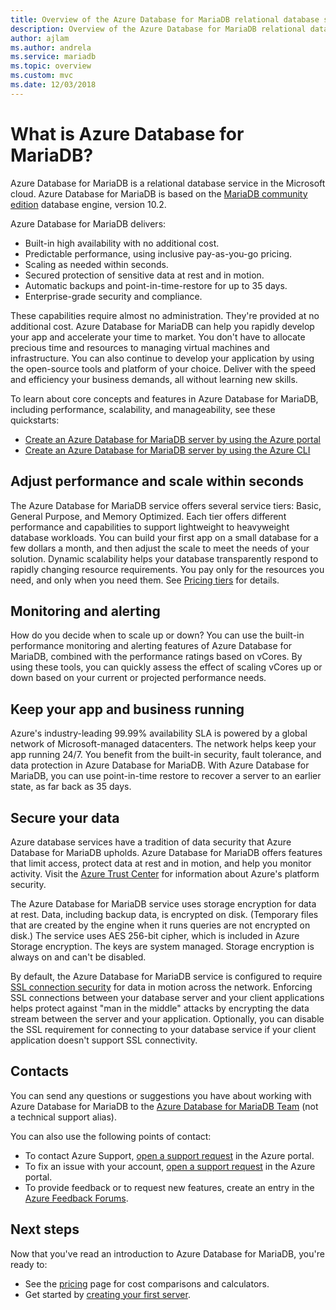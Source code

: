 ```yaml
---
title: Overview of the Azure Database for MariaDB relational database service
description: Overview of the Azure Database for MariaDB relational database service.
author: ajlam
ms.author: andrela
ms.service: mariadb
ms.topic: overview
ms.custom: mvc
ms.date: 12/03/2018
---
```


# What is Azure Database for MariaDB?

Azure Database for MariaDB is a relational database service in the Microsoft cloud. Azure Database for MariaDB is based on the [MariaDB community edition](https://mariadb.org/download/) database engine, version 10.2.

Azure Database for MariaDB delivers:

- Built-in high availability with no additional cost.
- Predictable performance, using inclusive pay-as-you-go pricing.
- Scaling as needed within seconds.
- Secured protection of sensitive data at rest and in motion.
- Automatic backups and point-in-time-restore for up to 35 days.
- Enterprise-grade security and compliance.

These capabilities require almost no administration. They're provided at no additional cost. Azure Database for MariaDB can help you rapidly develop your app and accelerate your time to market. You don't have to allocate precious time and resources to managing virtual machines and infrastructure. You can also continue to develop your application by using the open-source tools and platform of your choice. Deliver with the speed and efficiency your business demands, all without learning new skills.

To learn about core concepts and features in Azure Database for MariaDB, including performance, scalability, and manageability, see these quickstarts:

- [Create an Azure Database for MariaDB server by using the Azure portal](quickstart-create-mariadb-server-database-using-azure-portal.md)
- [Create an Azure Database for MariaDB server by using the Azure CLI](quickstart-create-mariadb-server-database-using-azure-cli.md)

<!--
For a set of Azure CLI samples, see:
- [Azure CLI samples for Azure Database for MariaDB](sample-scripts-azure-cli.md) 
-->

## Adjust performance and scale within seconds

The Azure Database for MariaDB service offers several service tiers: Basic, General Purpose, and Memory Optimized. Each tier offers different performance and capabilities to support lightweight to heavyweight database workloads. You can build your first app on a small database for a few dollars a month, and then adjust the scale to meet the needs of your solution. Dynamic scalability helps your database transparently respond to rapidly changing resource requirements. You pay only for the resources you need, and only when you need them. See [Pricing tiers](concepts-pricing-tiers.md) for details.

## Monitoring and alerting

How do you decide when to scale up or down? You can use the built-in performance monitoring and alerting features of Azure Database for MariaDB, combined with the performance ratings based on vCores. By using these tools, you can quickly assess the effect of scaling vCores up or down based on your current or projected performance needs. <!--See [Alerts](howto-alert-on-metric.md) for details.-->

## Keep your app and business running

Azure's industry-leading 99.99% availability SLA is powered by a global network of Microsoft-managed datacenters. The network helps keep your app running 24/7. You benefit from the built-in security, fault tolerance, and data protection in Azure Database for MariaDB. With Azure Database for MariaDB, you can use point-in-time restore to recover a server to an earlier state, as far back as 35 days.

## Secure your data

Azure database services have a tradition of data security that Azure Database for MariaDB upholds. Azure Database for MariaDB offers features that limit access, protect data at rest and in motion, and help you monitor activity. Visit the [Azure Trust Center](https://www.microsoft.com/en-us/trustcenter/security) for information about Azure's platform security.

The Azure Database for MariaDB service uses storage encryption for data at rest. Data, including backup data, is encrypted on disk. (Temporary files that are created by the engine when it runs queries are not encrypted on disk.) The service uses AES 256-bit cipher, which is included in Azure Storage encryption. The keys are system managed. Storage encryption is always on and can't be disabled.

By default, the Azure Database for MariaDB service is configured to require [SSL connection security](./concepts-ssl-connection-security.md) for data in motion across the network. Enforcing SSL connections between your database server and your client applications helps protect against "man in the middle" attacks by encrypting the data stream between the server and your application. Optionally, you can disable the SSL requirement for connecting to your database service if your client application doesn't support SSL connectivity.

## Contacts

You can send any questions or suggestions you have about working with Azure Database for MariaDB to the [Azure Database for MariaDB Team](mailto:AskAzureDBforMariaDB@service.microsoft.com) (not a technical support alias).

You can also use the following points of contact:
- To contact Azure Support, [open a support request](https://portal.azure.com/?#blade/Microsoft_Azure_Support/HelpAndSupportBlade) in the Azure portal.
- To fix an issue with your account, [open a support request](https://portal.azure.com/#blade/Microsoft_Azure_Support/HelpAndSupportBlade/newsupportrequest) in the Azure portal.
- To provide feedback or to request new features, create an entry in the [Azure Feedback Forums](https://feedback.azure.com/forums/915439-azure-database-for-mariadb).

## Next steps

Now that you've read an introduction to Azure Database for MariaDB, you're ready to:
- See the [pricing](https://azure.microsoft.com/pricing/details/mariadb/) page for cost comparisons and calculators. 
- Get started by [creating your first server](quickstart-create-mariadb-server-database-using-azure-portal.md).

<!--- - Build your first app using your preferred language: [Python](./connect-python.md) | [Node.JS](./connect-nodejs.md) | [Java](./connect-java.md) | [Ruby](./connect-ruby.md) | [PHP](./connect-php.md) | [.NET (C#)](./connect-csharp.md) | [Go](./connect-go.md) --->
